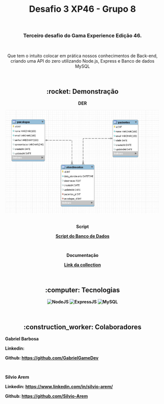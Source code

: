 <h1 align="center">Desafio 3 XP46 - Grupo 8</h1>

<br>

<h3 align="center">Terceiro desafio do Gama Experience Edição 46.</h3>

<br>

<p align="center">Que tem o intuito colocar em prática nossos conhecimentos de Back-end, criando uma API do zero utilizando Node.js, Express e Banco de dados MySQL</p>

<br>

<h2 align="center">:rocket: Demonstração</h2>

<p align="center"><b>DER<b></p>
<div align="center">
  <img width="500" src="https://github.com/GabrielGameDev/Desafio3-Grupo8/blob/main/imagens/DER.jpg">
</div>
<br>
<p align="center"><b>Script<b></p>

<p align="center"><a href="https://github.com/GabrielGameDev/Desafio3-Grupo8/blob/main/script-DB/script">Script do Banco de Dados</a></p>
<br>
<p align="center"><b>Documentação<b></p>

<p align="center"><a href="">Link da collection</a></p>
<br>

<h2 align="center">:computer: Tecnologias</h2>
<div align="center">

  ![NodeJS](https://img.shields.io/badge/Node.js-43853D?style=for-the-badge&logo=node.js&logoColor=white) 
  ![ExpressJS](https://img.shields.io/badge/Express.js-404D59?style=for-the-badge)
  ![MySQL](https://img.shields.io/badge/MySQL-00000F?style=for-the-badge&logo=mysql&logoColor=white)
</div>
<br>
<h2 align="center">:construction_worker: Colaboradores</h2>


**Gabriel Barbosa**

Linkedin: 

Github: https://github.com/GabrielGameDev


<br>

**Silvio Arem**

Linkedin: https://www.linkedin.com/in/silvio-arem/

Github: https://github.com/Silvio-Arem
